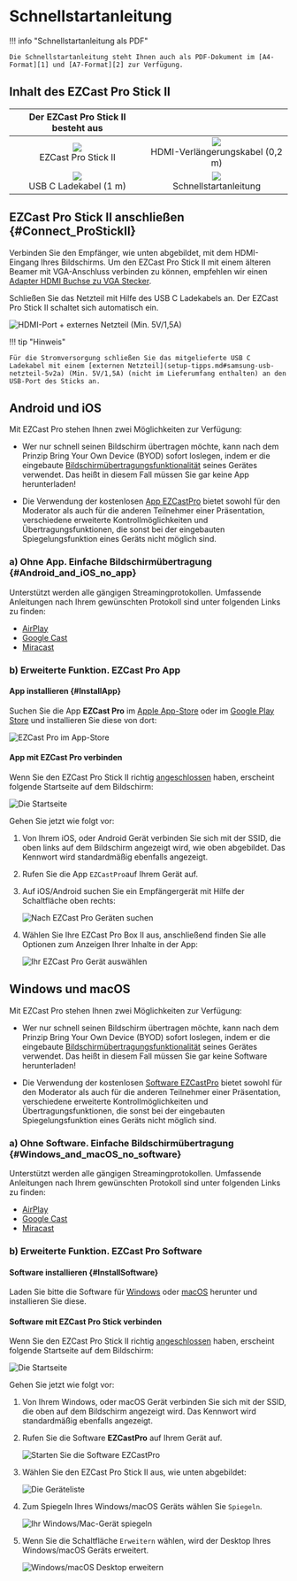 # Schnellstartanleitung

!!! info "Schnellstartanleitung als PDF"
	
    Die Schnellstartanleitung steht Ihnen auch als PDF-Dokument im [A4-Format][1] und [A7-Format][2] zur Verfügung.

  [1]: https://download.stueber.de/doc/de/ezcastpro/schnellstartanleitungen/A4_StickII.pdf
  [2]: https://download.stueber.de/doc/de/ezcastpro/schnellstartanleitungen/A7_StickII.pdf

## Inhalt des EZCast Pro Stick II

| Der EZCast Pro Stick II besteht aus |   |
| :----: | :----: |
| ![](/assets/img/Contents.D10.png)<br>EZCast Pro Stick II | ![](/assets/img/Contents_HDMI.Extension.png) <br>HDMI-Verlängerungskabel (0,2 m) |
| ![](/assets/img/Contents_USBC.png)<br>USB C Ladekabel  (1 m) | ![](/assets/img/Contents.QSG.png)<br>Schnellstartanleitung |


## EZCast Pro Stick II anschließen {#Connect_ProStickII}

Verbinden Sie den Empfänger, wie unten abgebildet, mit dem HDMI-Eingang Ihres Bildschirms. Um den EZCast Pro Stick II mit einem älteren Beamer mit VGA-Anschluss verbinden zu können, empfehlen wir einen [Adapter HDMI Buchse zu VGA Stecker](optimize.md#hdmi-auf-vga-adapter-hdmi-buchse-zu-vga-stecker). 

Schließen Sie das Netzteil mit Hilfe des USB C Ladekabels an. Der EZCast Pro Stick II schaltet sich automatisch ein. 

![HDMI-Port + externes Netzteil (Min. 5V/1,5A)](/assets/img/plugin_HDMI1.5A.jpg)

!!! tip "Hinweis"
    
	Für die Stromversorgung schließen Sie das mitgelieferte USB C Ladekabel mit einem [externen Netzteil](setup-tipps.md#samsung-usb-netzteil-5v2a) (Min. 5V/1,5A) (nicht im Lieferumfang enthalten) an den USB-Port des Sticks an. 

## Android und iOS

Mit EZCast Pro stehen Ihnen zwei Möglichkeiten zur Verfügung:

* Wer nur schnell seinen Bildschirm übertragen möchte, kann nach dem Prinzip Bring Your Own Device (BYOD) sofort loslegen, indem er die eingebaute [Bildschirmübertragungsfunktionalität](#Android_and_iOS_no_app) seines Gerätes verwendet. Das heißt in diesem Fall müssen Sie gar keine App herunterladen!

* Die Verwendung der kostenlosen [App EZCastPro](#InstallApp) bietet sowohl für den Moderator als auch für die anderen Teilnehmer einer Präsentation, verschiedene erweiterte Kontrollmöglichkeiten und Übertragungsfunktionen, die sonst bei der eingebauten Spiegelungsfunktion eines Geräts nicht möglich sind.

### a) Ohne App. Einfache Bildschirmübertragung {#Android_and_iOS_no_app}

Unterstützt werden alle gängigen Streamingprotokollen. Umfassende Anleitungen nach Ihrem gewünschten Protokoll sind unter folgenden Links zu finden:

* [AirPlay](airplay.md)
* [Google Cast](chromecast.md)
* [Miracast](miracast.md)

### b) Erweiterte Funktion. EZCast Pro App 

#### App installieren {#InstallApp}

Suchen Sie die App **EZCast Pro** im [Apple App-Store](https://apps.apple.com/app/ezcast-pro/id897830705) oder im [Google Play Store](https://play.google.com/store/apps/details?id=com.actionsmicro.ezcastpro) und installieren Sie diese von dort:

![EZCast Pro im App-Store](/assets/img/EZCastProAppStore.png)

#### App mit EZCast Pro verbinden

Wenn Sie den EZCast Pro Stick II richtig [angeschlossen](#Connect_ProStickII) haben, erscheint folgende Startseite auf dem Bildschirm:

![Die Startseite](/assets/img/ProIIDongle_landingpage.png)

Gehen Sie jetzt wie folgt vor:

1.  Von Ihrem iOS, oder Android Gerät verbinden Sie sich mit der SSID, die oben links auf dem Bildschirm angezeigt wird, wie oben abgebildet. Das Kennwort wird standardmäßig ebenfalls angezeigt.

2.  Rufen Sie die App `EZCastPro`auf Ihrem Gerät auf.

3.  Auf iOS/Android suchen Sie ein Empfängergerät mit Hilfe der Schaltfläche oben rechts:

    ![Nach EZCast Pro Geräten suchen](/assets/img/Device-list.png)

4.  Wählen Sie Ihre EZCast Pro Box II aus, anschließend finden Sie alle Optionen zum Anzeigen Ihrer Inhalte in der App:

    ![Ihr EZCast Pro Gerät auswählen](/assets/img/select-device.png)

## Windows und macOS

Mit EZCast Pro stehen Ihnen zwei Möglichkeiten zur Verfügung:

* Wer nur schnell seinen Bildschirm übertragen möchte, kann nach dem Prinzip Bring Your Own Device (BYOD) sofort loslegen, indem er die eingebaute [Bildschirmübertragungsfunktionalität](#Windows_and_macOS_no_software) seines Gerätes verwendet. Das heißt in diesem Fall müssen Sie gar keine Software herunterladen!

* Die Verwendung der kostenlosen [Software EZCastPro](#InstallSoftware) bietet sowohl für den Moderator als auch für die anderen Teilnehmer einer Präsentation, verschiedene erweiterte Kontrollmöglichkeiten und Übertragungsfunktionen, die sonst bei der eingebauten Spiegelungsfunktion eines Geräts nicht möglich sind.

### a) Ohne Software. Einfache Bildschirmübertragung {#Windows_and_macOS_no_software}

Unterstützt werden alle gängigen Streamingprotokollen. Umfassende Anleitungen nach Ihrem gewünschten Protokoll sind unter folgenden Links zu finden:

* [AirPlay](airplay.md)
* [Google Cast](chromecast.md)
* [Miracast](miracast.md)

### b) Erweiterte Funktion. EZCast Pro Software 

#### Software installieren {#InstallSoftware}

Laden Sie bitte die Software für [Windows](https://www.ezcast.com/app/ezcast/pro/windows) oder [macOS](https://www.ezcast.com/app/ezcast/pro/macos) herunter und installieren Sie diese.

#### Software mit EZCast Pro Stick verbinden

Wenn Sie den EZCast Pro Stick II richtig [angeschlossen](#Connect_ProStickII) haben, erscheint folgende Startseite auf dem Bildschirm:

![Die Startseite](/assets/img/ProIIDongle_landingpage.png)

Gehen Sie jetzt wie folgt vor:

1.  Von Ihrem Windows, oder macOS Gerät verbinden Sie sich mit der SSID, die oben auf dem Bildschirm angezeigt wird. Das Kennwort wird standardmäßig ebenfalls angezeigt.

2.  Rufen Sie die Software **EZCastPro** auf Ihrem Gerät auf.

    ![Starten Sie die Software EZCastPro](/assets/img/EZCastPro_Start_Software.png)

3.  Wählen Sie den EZCast Pro Stick II aus, wie unten abgebildet:

    ![Die Geräteliste](/assets/img/mac-windows_device-list.png)

4.  Zum Spiegeln Ihres Windows/macOS Geräts wählen Sie `Spiegeln`.

    ![Ihr Windows/Mac-Gerät spiegeln](/assets/img/mac-windows_mirror.png)

5.  Wenn Sie die Schaltfläche `Erweitern` wählen, wird der Desktop Ihres Windows/macOS Geräts erweitert.

    ![Windows/macOS Desktop erweitern](/assets/img/mac-windows_extend.png)
